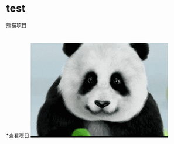 # test
熊猫项目
#
*[查看项目](www.baidu.com)
![image](https://github.com/lk1583880553/test/blob/master/panda1.gif)

